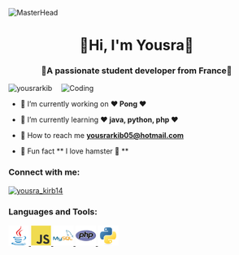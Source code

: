 ![MasterHead](https://img.wattpad.com/34872617bc68540a587f8f04bf07f3a54b6dd680/68747470733a2f2f73332e616d617a6f6e6177732e636f6d2f776174747061642d6d656469612d736572766963652f53746f7279496d6167652f7779523665476b595f70316678673d3d2d313231383035393339362e313734306166373438613165363732623234383532383730353839372e676966)
<h1 align="center">🌸Hi, I'm Yousra🌸</h1>
<h3 align="center">🌷A passionate student developer from France🌷</h3>
<img align="right" alt="Coding" width="400" src="https://images.squarespace-cdn.com/content/v1/55ab4afce4b06df5b4612325/612e3ead-1b44-42c4-bea8-827b03a07194/giphy.gif">

<p align="left"> <img src="https://komarev.com/ghpvc/?username=yousrarkib&label=Profile%20views&color=0e75b6&style=flat" alt="yousrarkib" /> </p>

- 💐 I’m currently working on **♥ Pong ♥**

- 🌺 I’m currently learning **♥ java, python, php ♥**

- 🌼 How to reach me **yousrarkib05@hotmail.com**

- 🩷 Fun fact ** I love hamster 🐹 **

<h3 align="left">Connect with me:</h3>
<p align="left">
<a href="https://instagram.com/yousra_kirb14" target="blank"><img align="center" src="https://raw.githubusercontent.com/rahuldkjain/github-profile-readme-generator/master/src/images/icons/Social/instagram.svg" alt="yousra_kirb14" height="30" width="40" /></a>
</p>

<h3 align="left">Languages and Tools:</h3>
<p align="left"> <a href="https://www.java.com" target="_blank" rel="noreferrer"> <img src="https://raw.githubusercontent.com/devicons/devicon/master/icons/java/java-original.svg" alt="java" width="40" height="40"/> </a> <a href="https://developer.mozilla.org/en-US/docs/Web/JavaScript" target="_blank" rel="noreferrer"> <img src="https://raw.githubusercontent.com/devicons/devicon/master/icons/javascript/javascript-original.svg" alt="javascript" width="40" height="40"/> </a> <a href="https://www.mysql.com/" target="_blank" rel="noreferrer"> <img src="https://raw.githubusercontent.com/devicons/devicon/master/icons/mysql/mysql-original-wordmark.svg" alt="mysql" width="40" height="40"/> </a> <a href="https://www.php.net" target="_blank" rel="noreferrer"> <img src="https://raw.githubusercontent.com/devicons/devicon/master/icons/php/php-original.svg" alt="php" width="40" height="40"/> </a> <a href="https://www.python.org" target="_blank" rel="noreferrer"> <img src="https://raw.githubusercontent.com/devicons/devicon/master/icons/python/python-original.svg" alt="python" width="40" height="40"/> </a> </p>
